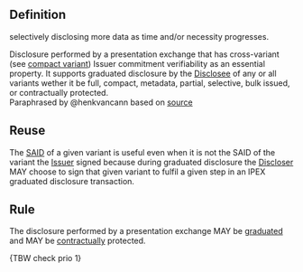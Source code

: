 ## Definition
selectively disclosing more data as time and/or necessity progresses.

Disclosure performed by a presentation exchange that has cross-variant (see [compact variant](compact-variant)) Issuer commitment verifiability as an essential property. It supports graduated disclosure by the [Disclosee](disclosee) of any or all variants wether it be full, compact, metadata, partial, selective, bulk issued, or contractually protected.\
Paraphrased by @henkvancann based on [source](https://github.com/WebOfTrust/ietf-ipex/blob/main/draft-ssmith-ipex.md#discussion)

## Reuse
The [SAID](SAID) of a given variant is useful even when it is not the SAID of the variant the [Issuer](issuer) signed because during graduated disclosure the [Discloser](discloser) MAY choose to sign that given variant to fulfil a given step in an IPEX graduated disclosure transaction. 

## Rule
The disclosure performed by a presentation exchange MAY be [graduated](graduated-disclosure) and MAY be [contractually](contractually-protected-disclosure) protected.

{TBW check prio 1}